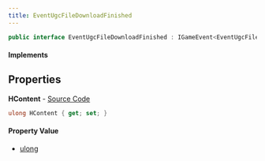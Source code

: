 ```yaml
---
title: EventUgcFileDownloadFinished
---
```


```csharp
public interface EventUgcFileDownloadFinished : IGameEvent<EventUgcFileDownloadFinished>
```

#### Implements

## Properties

**HContent** - [Source Code](https://github.com/swiftly-solution/swiftlys2/blob/main/managed/src/SwiftlyS2.Generated/GameEvents/Interfaces/EventUgcFileDownloadFinished.cs#L23)

```csharp
ulong HContent { get; set; }
```

#### Property Value

- [ulong](https://learn.microsoft.com/dotnet/api/system.uint64)

